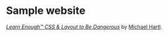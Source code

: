 # Sample website

[*Learn Enough™ CSS & Layout to Be Dangerous*](https://www.learnenough.com/css-and-layout) by [Michael Hartl](http://michaelhartl.com/).